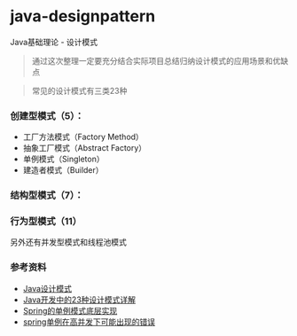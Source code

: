 # java-designpattern
Java基础理论 - 设计模式

> 通过这次整理一定要充分结合实际项目总结归纳设计模式的应用场景和优缺点

> 常见的设计模式有三类23种

### 创建型模式（5）：
- 工厂方法模式（Factory Method）
- 抽象工厂模式（Abstract Factory）
- 单例模式（Singleton）
- 建造者模式（Builder）

### 结构型模式（7）：

### 行为型模式（11）

另外还有并发型模式和线程池模式





### 参考资料

 - [Java设计模式](http://java-design-patterns.com/patterns)
 - [Java开发中的23种设计模式详解](http://blog.csdn.net/doymm2008/article/details/13288067)
 - [Spring的单例模式底层实现](http://blog.csdn.net/cs408/article/details/48982085)
 - [spring单例在高并发下可能出现的错误](http://www.cnblogs.com/atwanli/articles/4740184.html)

